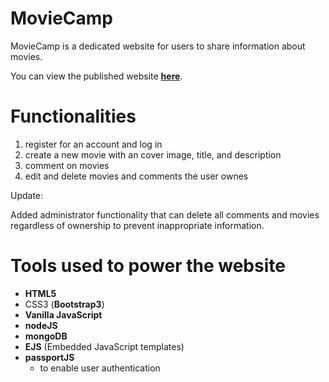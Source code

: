 # MovieCamp

  MovieCamp is a dedicated website for users to share information about movies.

  You can view the published website **__[here](https://moviecamp.herokuapp.com/)__**.

# Functionalities

  1. register for an account and log in
  2. create a new movie with an cover image, title, and description
  3. comment on movies
  4. edit and delete movies and comments the user ownes


  Update:

  Added administrator functionality that can delete all comments and movies regardless of ownership to prevent inappropriate information.

# Tools used to power the website

  * **HTML5**
  * CSS3 (**Bootstrap3**)
  * **Vanilla JavaScript**
  * **nodeJS**
  * **mongoDB**
  * **EJS** (Embedded JavaScript templates)
  * **passportJS**
    * to enable user authentication